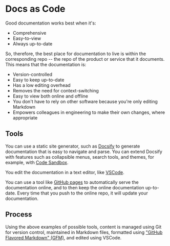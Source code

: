 # Docs as Code

Good documentation works best when it's:

*  Comprehensive
*  Easy-to-view
*  Always up-to-date

So, therefore, the best place for documentation to live is within the corresponding repo -- the repo of the product or service that it documents. This means that the documentation is:

*  Version-controlled
*  Easy to keep up-to-date
*  Has a low editing overhead
*  Removes the need for context-switching
*  Easy to view both online and offline
*  You don't have to rely on other software because you're only editing Markdown
*  Empowers colleagues in engineering to make their own changes, where appropriate

## Tools

You can use a static site generator, such as [Docsify](https://docsify.js.org/#/) to generate documentation that is easy to navigate and parse. You can extend Docsify with features such as collapsible menus, search tools, and themes, for example, with [Code Sandbox](https://jhildenbiddle.github.io/docsify-themeable/#/introduction).

You edit the documentation in a text editor, like [VSCode](https://code.visualstudio.com/). 

You can use a tool like [GitHub pages](https://pages.github.com/) to automatically serve the documentation online, and to then keep the online documentation up-to-date. Every time that you push to the online repo, it will update your documentation.

## Process

Using the above examples of possible tools, content is managed using Git for version control, maintained in Markdown files, formatted using ["GitHub Flavored Markdown" (GFM)](https://github.github.com/gfm/), and edited using VSCode.
